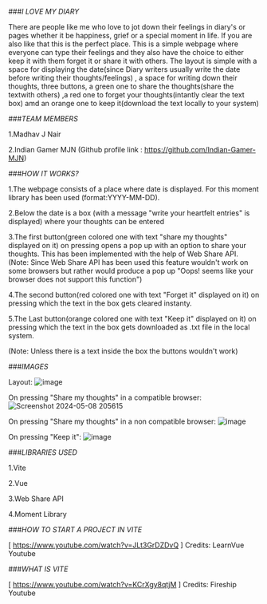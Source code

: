 ###*I LOVE MY DIARY*

There are people like me who love to jot down their feelings in diary's or pages whether it be happiness, grief or a special moment in life. If you are also like that this is the perfect place. This is a simple webpage where everyone can type their feelings and they also have the choice to either keep it with them forget it or share it with others.
The layout is simple with a space for displaying the date(since Diary writers usually write the date before writing their thoughts/feelings) , a space for writing down their thoughts, three buttons, a green one to share the thoughts(share the textwith others) ,a red one to forget your thoughts(intantly clear the text box) amd an orange one to keep it(download the text locally to your system)


###*TEAM MEMBERS*

1.Madhav J Nair

2.Indian Gamer MJN (Github profile link : https://github.com/Indian-Gamer-MJN)

###*HOW IT WORKS?*

1.The webpage consists of a place where date is displayed. For this moment library has been used (format:YYYY-MM-DD).

2.Below the date is a box (with a message "write your heartfelt entries" is displayed) where your thoughts can be entered 

3.The first button(green colored one with text "share my thoughts" displayed on it) on pressing opens a pop up with an option to share your thoughts. This has been implemented with the help of Web Share API.
(Note: Since Web Share API has been used this feature wouldn't work on some browsers but rather would produce a pop up "Oops! seems like your browser does not support this function")

4.The second button(red colored one with text "Forget it" displayed on it) on pressing which the text in the box gets cleared instanty.

5.The Last button(orange colored one with text "Keep it" displayed on it) on pressing which the text in the box gets downloaded as .txt file in the local system.

(Note: Unless there is a text inside the box the buttons wouldn't work)

###*IMAGES*

Layout:
![image](https://github.com/madhav-j-nair/geodesic/assets/162718363/1ac8fd80-ae0d-4368-9375-d13b731198ff)

On pressing "Share my thoughts" in a compatible browser:
![Screenshot 2024-05-08 205615](https://github.com/madhav-j-nair/geodesic/assets/162718363/fb61c7c6-6bfe-4e84-8659-615ee1c93e70)

On pressing "Share my thoughts" in a non compatible browser:
![image](https://github.com/madhav-j-nair/geodesic/assets/162718363/2ab590a8-06de-4b8a-b057-fd59ed90d3a9)

On pressing "Keep it":
![image](https://github.com/madhav-j-nair/geodesic/assets/162718363/25b8ce71-c05e-4e08-8e1c-61434695ac13)

###*LIBRARIES USED*

1.Vite

2.Vue

3.Web Share API

4.Moment Library

###*HOW TO START A PROJECT IN VITE*

[ https://www.youtube.com/watch?v=JLt3GrDZDvQ ] Credits: LearnVue Youtube

###*WHAT IS VITE*

[ https://www.youtube.com/watch?v=KCrXgy8qtjM ] Credits: Fireship Youtube




